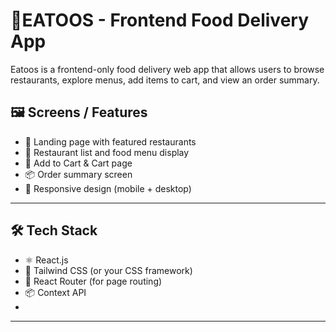 


# 🍔EATOOS - Frontend Food Delivery App

 Eatoos is a frontend-only food delivery web app that allows users to browse restaurants, explore menus, add items to cart, and view an order summary.



## 🖼️ Screens / Features

- 👋 Landing page with featured restaurants
- 🏬 Restaurant list and food menu display
- 🛒 Add to Cart & Cart page
- 📦 Order summary screen
- 📱 Responsive design (mobile + desktop)

---

## 🛠️ Tech Stack

- ⚛️ React.js
- 💨 Tailwind CSS (or your CSS framework)
- 🔄 React Router (for page routing)
- 📦 Context API 
-

---



